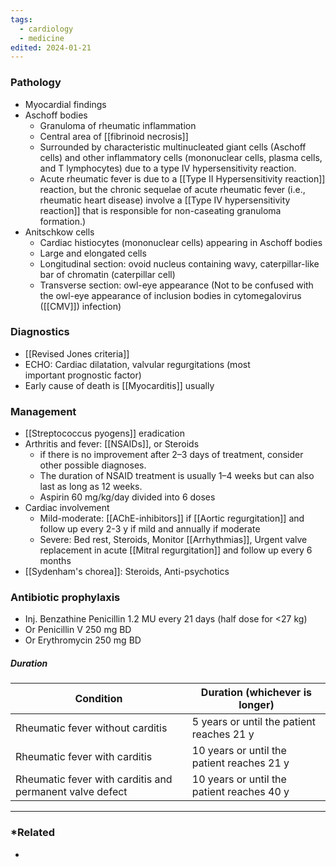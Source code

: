```yaml
---
tags:
  - cardiology
  - medicine
edited: 2024-01-21
---
```

### Pathology
- Myocardial findings 
- Aschoff bodies 
	- Granuloma of rheumatic inflammation
	- Central area of [[fibrinoid necrosis]]
	- Surrounded by characteristic multinucleated giant cells (Aschoff cells) and other inflammatory cells (mononuclear cells, plasma cells, and T lymphocytes) due to a type IV hypersensitivity reaction.
	- Acute rheumatic fever is due to a [[Type II Hypersensitivity reaction]] reaction, but the chronic sequelae of acute rheumatic fever (i.e., rheumatic heart disease) involve a [[Type IV hypersensitivity reaction]] that is responsible for non-caseating granuloma formation.)
- Anitschkow cells
	- Cardiac histiocytes (mononuclear cells) appearing in Aschoff bodies
	- Large and elongated cells 
	- Longitudinal section: ovoid nucleus containing wavy, caterpillar-like bar of chromatin (caterpillar cell)
	- Transverse section: owl-eye appearance  (Not to be confused with the owl-eye appearance of inclusion bodies in cytomegalovirus ([[CMV]]) infection)
### Diagnostics
- [[Revised Jones criteria]] 
- ECHO: Cardiac dilatation, valvular regurgitations (most <br>important prognostic factor) 
- Early cause of death is [[Myocarditis]] usually
### Management
- [[Streptococcus pyogens]] eradication
- Arthritis and fever: [[NSAIDs]], or Steroids
	- if there is no improvement after 2–3 days of treatment, consider other possible diagnoses. 
	- The duration of NSAID treatment is usually 1–4 weeks but can also last as long as 12 weeks.
	- Aspirin 60 mg/kg/day divided into 6 doses
- Cardiac involvement
	- Mild-moderate: [[AChE-inhibitors]] if [[Aortic regurgitation]] and follow up every 2-3 y if mild and annually if moderate
	- Severe: Bed rest, Steroids, Monitor [[Arrhythmias]], Urgent valve replacement in acute [[Mitral regurgitation]] and follow up every 6 months
- [[Sydenham's chorea]]: Steroids, Anti-psychotics 
### Antibiotic prophylaxis
- Inj. Benzathine Penicillin 1.2 MU every 21 days (half dose for <27 kg)
- Or Penicillin V 250 mg BD
- Or Erythromycin 250 mg BD
##### Duration
| Condition                                                | Duration (whichever is longer)             |
| -------------------------------------------------------- | ------------------------------------------ |
| Rheumatic fever without carditis                         | 5 years or until the patient reaches 21 y  |
| Rheumatic fever with carditis                            | 10 years or until the patient reaches 21 y |
| Rheumatic fever with carditis and permanent valve defect | 10 years or until the patient reaches 40 y |

---
### *Related
- 